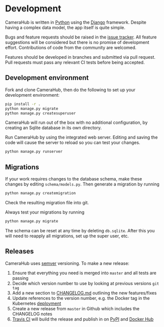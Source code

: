 # Development

CameraHub is written in [Python](https://www.python.org/) using the [Django](https://www.djangoproject.com/) framework. Despite having a complex
data model, the app itself is quite simple.

Bugs and feature requests should be raised in the [issue tracker](https://github.com/djjudas21/camerahub/issues). All feature suggestions will be considered
but there is no promise of development effort. Contributions of code from the community are welcomed.

Features should be developed in branches and submitted via pull request. Pull requests must pass any relevant CI tests before being accepted.

## Development environment

Fork and clone CameraHub, then do the following to set up your development environment:

```sh
pip install -r .
python manage.py migrate
python manage.py createsuperuser
```

CameraHub will run out of the box with no additional configuration, by creating an Sqlite database in its own directory.

Run CameraHub by using the integrated web server. Editing and saving the code will cause the server to reload so you can test your changes.

```sh
python manage.py runserver
```

## Migrations

If your work requires changes to the database schema, make these changes by editing `schema/models.py`. Then generate a migration by running

```sh
python manage.py createmigration
```

Check the resulting migration file into git.

Always test your migrations by running

```sh
python manage.py migrate
```

The schema can be reset at any time by deleting `db.sqlite`. After this you will need to reapply all migrations, set up the super user, etc.

## Releases

CameraHub uses [semver](https://semver.org/) versioning. To make a new release:

1. Ensure that everything you need is merged into `master` and all tests are passing
1. Decide which version number to use by looking at previous versions `git tag`
1. Add a new section to [CHANGELOG.md](docs/CHANGELOG.md) outlining the new features/fixes
1. Update references to the version number, e.g. the Docker tag in the Kubernetes [deployment](kubernetes/kustomize/camerahub/deployment.yaml)
1. Create a new release from `master` in Github which includes the CHANGELOG notes
1. [Travis CI](https://travis-ci.org/djjudas21/camerahub) will build the release and publish in on [PyPI](https://pypi.org/project/CameraHub) and [Docker Hub](https://hub.docker.com/repository/docker/djjudas21/camerahub)

